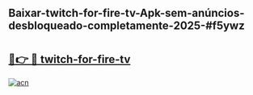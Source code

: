 ## Baixar-twitch-for-fire-tv-Apk-sem-anúncios-desbloqueado-completamente-2025-#f5ywz

# <h2><a href="https://ainizakaria.my?title=twitch-for-fire-tv&ref=22M">🔗👉 🔴 twitch-for-fire-tv</a></h2>

[![acn](https://github.com/user-attachments/assets/0f9c940e-d8b0-45ae-aac7-cd30a18b3e1c)](https://ainizakaria.my?title=twitch-for-fire-tv&ref=22M)

